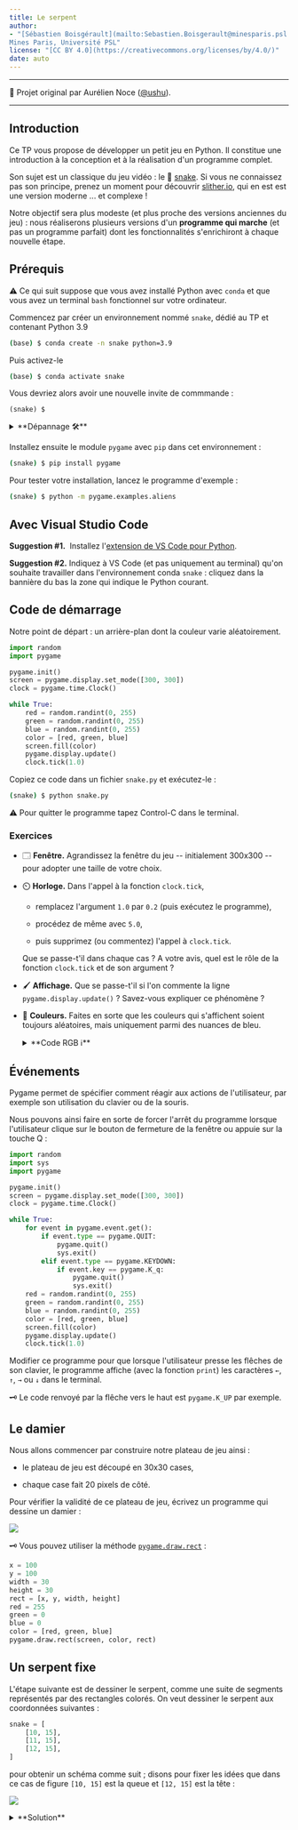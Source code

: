 ```yaml
---
title: Le serpent
author: 
- "[Sébastien Boisgérault](mailto:Sebastien.Boisgerault@minesparis.psl.eu), 
Mines Paris, Université PSL"
license: "[CC BY 4.0](https://creativecommons.org/licenses/by/4.0/)"
date: auto
---
```


--------------------------------------------------------------------------------

🙏 Projet original par Aurélien Noce ([@ushu](https://github.com/ushu)).

--------------------------------------------------------------------------------

Introduction
--------------------------------------------------------------------------------

Ce TP vous propose de développer un petit jeu en Python. Il constitue 
une introduction à la conception et à la réalisation d'un programme complet.

Son sujet est un classique du jeu vidéo : le 🐍 [snake].
Si vous ne connaissez pas son principe, prenez un moment pour 
découvrir [slither.io](http://slither.io/), 
qui en est est une version moderne ... et complexe ! 

[Snake]: https://fr.wikipedia.org/wiki/Snake_(genre_de_jeu_vid%C3%A9o)


Notre objectif sera plus modeste (et plus proche des versions anciennes du jeu) :
nous réaliserons plusieurs versions d'un **programme qui marche** 
(et pas un programme parfait) dont les fonctionnalités s'enrichiront à
chaque nouvelle étape. 

Prérequis
--------------------------------------------------------------------------------

⚠️ Ce qui suit suppose que vous avez installé Python avec `conda`
et que vous avez un terminal `bash` fonctionnel sur votre ordinateur.

Commencez par créer un environnement nommé `snake`, dédié au TP et 
contenant Python 3.9

```bash
(base) $ conda create -n snake python=3.9
```

Puis activez-le

```bash
(base) $ conda activate snake
```

Vous devriez alors avoir une nouvelle invite de commmande :

```
(snake) $
```

<details>
<summary>
**Dépannage 🛠️** 
</summary>

--------------------------------------------------------------------------------

Si vous ne voyez pas l'invite de commande `(snake) $` alors

1. exécutez la commande

   ```bash
   $ conda init bash
   ```

   puis

2. créez un nouveau terminal.

--------------------------------------------------------------------------------

</details>

Installez ensuite le module `pygame` avec `pip` dans cet environnement :

```bash
(snake) $ pip install pygame
```

Pour tester votre installation, lancez le programme d'exemple :

```bash
(snake) $ python -m pygame.examples.aliens
```

Avec Visual Studio Code
--------------------------------------------------------------------------------

**Suggestion #1.**  Installez l'[extension de VS Code pour Python](https://marketplace.visualstudio.com/items?itemName=ms-python.python).

**Suggestion #2.** Indiquez à VS Code (et pas uniquement au terminal) 
qu'on souhaite travailler dans l'environnement conda `snake` :
cliquez dans la bannière du bas la zone qui indique le Python courant.


Code de démarrage
--------------------------------------------------------------------------------

Notre point de départ : un arrière-plan dont la couleur varie aléatoirement.

```python
import random
import pygame

pygame.init()
screen = pygame.display.set_mode([300, 300])
clock = pygame.time.Clock()

while True:
    red = random.randint(0, 255)
    green = random.randint(0, 255)
    blue = random.randint(0, 255)
    color = [red, green, blue]
    screen.fill(color)
    pygame.display.update()
    clock.tick(1.0)
```

Copiez ce code dans un fichier `snake.py` et exécutez-le :

```sh
(snake) $ python snake.py
```

⚠️ Pour quitter le programme tapez Control-C dans le terminal.


### Exercices

  - 🗔 **Fenêtre.**  Agrandissez la fenêtre du jeu -- initialement 300x300 --
    pour adopter une taille de votre choix.

  - ⏲️ **Horloge.** Dans l'appel à la fonction `clock.tick`,
    
      - remplacez l'argument `1.0` par `0.2` (puis exécutez le programme),
      
      - procédez de même avec `5.0`,

      - puis supprimez (ou commentez) l'appel à `clock.tick`.

    Que se passe-t'il dans chaque cas ? 
    A votre avis, quel est le rôle de la fonction `clock.tick` 
    et de son argument ?

  - 🖌️ **Affichage.** 
    Que se passe-t'il si l'on commente la ligne `pygame.display.update()` ?
    Savez-vous expliquer ce phénomène ?

  - 🎨 **Couleurs.** Faites en sorte que les couleurs qui s'affichent
    soient toujours aléatoires, mais uniquement parmi des nuances de bleu.

    <details>
    <summary> 
    **Code RGB ℹ️**
    </summary>
    --------------------------------------------------------------------------------

    La couleur d'un pixel est décrite par son [code RGB](https://fr.wikipedia.org/wiki/Rouge_vert_bleu) : un triplet d'entiers compris entre 0 et 255 qui déterminent
    l'intensité des composantes rouge, verte et bleue de la couleur. 
    On a par exemple :

            R           G           B    Couleur
    ----------  ----------  ----------  ----------- 
          255           0           0      🟥
            0         255           0      🟩
            0           0         255      🟦
          255         255         255      ⬜
            0           0           0      ⬛
          128          64           0      🟫
          255         128           0      🟧
          255         255           0      🟨
          106          13         173      🟪
            
    --------------------------------------------------------------------------------

    </details>


Événements
--------------------------------------------------------------------------------

Pygame permet de spécifier comment réagir aux actions de l'utilisateur,
par exemple son utilisation du clavier ou de la souris.

Nous pouvons ainsi faire en sorte de forcer l'arrêt du programme lorsque
l'utilisateur clique sur le bouton de fermeture de la fenêtre ou appuie sur
la touche Q :

```python
import random
import sys
import pygame

pygame.init()
screen = pygame.display.set_mode([300, 300])
clock = pygame.time.Clock()

while True:
    for event in pygame.event.get():
        if event.type == pygame.QUIT:
            pygame.quit()
            sys.exit()
        elif event.type == pygame.KEYDOWN:
            if event.key == pygame.K_q:
                pygame.quit()
                sys.exit()
    red = random.randint(0, 255)
    green = random.randint(0, 255)
    blue = random.randint(0, 255)
    color = [red, green, blue]
    screen.fill(color)
    pygame.display.update()
    clock.tick(1.0)
```

Modifier ce programme pour que lorsque l'utilisateur presse 
les flêches de son clavier, le programme affiche (avec la fonction `print`) 
les caractères `←`, `↑`,  `→` ou `↓` dans le terminal.

🗝️ Le code renvoyé par la flêche vers le haut est `pygame.K_UP` par exemple.

Le damier
--------------------------------------------------------------------------------

Nous allons commencer par construire notre plateau de jeu ainsi :

- le plateau de jeu est découpé en 30x30 cases,

- chaque case fait 20 pixels de côté.

Pour vérifier la validité de ce plateau de jeu, 
écrivez un programme qui dessine un damier :

![](images/damier.png)

🗝️ Vous pouvez utiliser la méthode [`pygame.draw.rect`](https://www.pygame.org/docs/ref/draw.html#pygame.draw.rect) :

```python
x = 100
y = 100
width = 30
height = 30
rect = [x, y, width, height]
red = 255
green = 0
blue = 0
color = [red, green, blue]
pygame.draw.rect(screen, color, rect)
```

Un serpent fixe
--------------------------------------------------------------------------------

L'étape suivante est de dessiner le serpent, comme une suite de segments
représentés par des rectangles colorés.
On veut dessiner le serpent aux coordonnées suivantes :

```python
snake = [
    [10, 15],
    [11, 15],
    [12, 15],
]
```

pour obtenir un schéma comme suit ; 
disons pour fixer les idées que dans ce cas de figure `[10, 15]` est la queue
et `[12, 15]` est la tête :

![](images/serpent.png)


<details>
<summary>
**Solution**
</summary>
```python
import sys
import pygame

white = [255, 255, 255]
black = [0, 0, 0]
snake = [
    [10, 15],
    [11, 15],
    [12, 15],
]

pygame.init()
screen = pygame.display.set_mode([20*30, 20*30])
clock = pygame.time.Clock()
while True:
    for event in pygame.event.get():
        if event.type == pygame.QUIT:
            sys.exit()
        elif event.type == pygame.KEYDOWN:
            if event.key == pygame.K_q:
              sys.exit()
    screen.fill(white)
    for x, y in snake:
        rect = [x*20, y*20, 20, 20]
        pygame.draw.rect(screen, black, rect)    
    pygame.display.update()
    clock.tick(1.0)
```

</details>


Un serpent qui bouge
--------------------------------------------------------------------------------

Ensuite, nous allons faire bouger le serpent :

- nous créons un vecteur de "direction", par exemple
  
  ```python
  direction = [1, 0]
  ```

- à chaque itération de la boucle, nous pouvons déplacer le serpent dans 
  cette direction en "ajoutant" ce vecteur à la position de la tête du serpent

![](images/serpent-bouge.gif)

Une fois que le serpent bouge, ajouter les commandes pour se déplacer dans 
les 4 directions, en appuyant sur les touches de direction du clavier.

Aussi on peut commencer à envisager d'accélérer un peu le jeu à ce stade ...

**Bonus.** Faites en sorte que le serpent ne puisse pas faire demi-tour.

<details>
<summary>
**Solution**
</summary>

```python
import sys
import pygame

white = [255, 255, 255]
black = [0, 0, 0]
snake = [
    [10, 15],
    [11, 15],
    [12, 15],
]
direction = [1, 0]

pygame.init()
screen = pygame.display.set_mode([20*30, 20*30])
clock = pygame.time.Clock()
while True:
    for event in pygame.event.get():
        if event.type == pygame.QUIT:
            pygame.quit()
            sys.exit()
        elif event.type == pygame.KEYDOWN:
            if event.key == pygame.K_q:
                pygame.quit()
                sys.exit()
            if event.key == pygame.K_UP:
                direction = [0.0, -1.0]
            elif event.key == pygame.K_LEFT:
                direction = [-1.0, 0.0]
            elif event.key == pygame.K_DOWN:
                direction = [0.0, 1.0]
            elif event.key == pygame.K_RIGHT:
                direction = [1.0, 0.0]
    head = snake[-1]
    new_head = [
      head[0] + direction[0], 
      head[1] + direction[1]
    ]
    snake = snake[1:] + [new_head]
    screen.fill(white)
    for x, y in snake:
        rect = [x*20, y*20, 20, 20]
        pygame.draw.rect(screen, black, rect)  
    pygame.display.update()
    clock.tick(1.0)
```

</details>


Le fruit
--------------------------------------------------------------------------------

Il faut maintenant faire manger notre serpent.
On va procéder comme suit:

  - on a toujours la position du serpent dans une variable `snake` :

  - on génère un "fruit", dans une position aléatoire

    ```python
    fruit = [10, 10]
    ```

  - quand la tête du serpent mange le fruit, 
    on place un nouveau fruit à une position aléatoire 
    et on allonge le serpent d'une case

    ![](images/manger.gif)

<details>
<summary>
**Solution**
</summary>



```python
import random
import sys
import pygame

white = [255, 255, 255]
black = [0, 0, 0]
red = [255, 0, 0]
snake = [
    [10, 15],
    [11, 15],
    [12, 15],
]
direction = [1, 0]
fruit = [10, 10]

pygame.init()
screen = pygame.display.set_mode([20*30, 20*30])
clock = pygame.time.Clock()
while True:
    for event in pygame.event.get():
        if event.type == pygame.QUIT:
            pygame.quit()
            sys.exit()
        elif event.type == pygame.KEYDOWN:
            if event.key == pygame.K_q:
                pygame.quit()
                sys.exit()
            if event.key == pygame.K_UP:
                direction = [0, -1]
            elif event.key == pygame.K_LEFT:
                direction = [-1, 0]
            elif event.key == pygame.K_DOWN:
                direction = [0, 1]
            elif event.key == pygame.K_RIGHT:
                direction = [1, 0]
    head = snake[-1]
    new_head = [
      head[0] + direction[0], 
      head[1] + direction[1]
    ]
    if new_head == fruit:
        snake = snake + [new_head]
        fruit = [
            random.randint(0, 29), 
            random.randint(0, 29)
        ]
    else:
        snake = snake[1:] + [new_head]
    screen.fill(white)
    for x, y in snake:
        rect = [x*20, y*20, 20, 20]
        pygame.draw.rect(screen, black, rect)
    rect = [fruit[0]*20, fruit[1]*20, 20, 20]
    pygame.draw.rect(screen, red, rect)  
    pygame.display.update()
    clock.tick(1.0)
```

</details>


Épilogue
--------------------------------------------------------------------------------

Il nous reste deux petits changements pour avoir un serpent complètement 
fonctionnel :

- Il faut détecter si le serpent se mord la queue, ou touche un
  des murs, ce qui est une condition d'échec.

- Enfin on peut afficher le score.
  La façon la plus simple de procéder est de changer le titre de la fenêtre, 
  avec la fonction `set_caption` :
  ```python
  score = 0
  pygame.display.set_caption(f"Score : {score}")
  ```

![](images/score.png)

<details>
<summary>
**Solution**
</summary>

```python
import random
import sys
import pygame

white = [255, 255, 255]
black = [0, 0, 0]
red = [255, 0, 0]
snake = [
    [10, 15],
    [11, 15],
    [12, 15],
]
direction = [1, 0]
fruit = [10, 10]
score = 0

pygame.init()
screen = pygame.display.set_mode([20*30, 20*30])
clock = pygame.time.Clock()
while True:
    for event in pygame.event.get():
        if event.type == pygame.QUIT:
            pygame.quit()
            sys.exit()
        elif event.type == pygame.KEYDOWN:
            if event.key == pygame.K_q:
                pygame.quit()
                sys.exit()
            if event.key == pygame.K_UP:
                direction = [0, -1]
            elif event.key == pygame.K_LEFT:
                direction = [-1, 0]
            elif event.key == pygame.K_DOWN:
                direction = [0, 1]
            elif event.key == pygame.K_RIGHT:
                direction = [1, 0]
    head = snake[-1]
    new_head = [
      head[0] + direction[0], 
      head[1] + direction[1]
    ]
    if new_head in snake:
        sys.exit()
    elif new_head[0] < 0 or new_head[0] >= 30:
        sys.exit()
    elif new_head[1] < 0 or new_head[1] >= 30:
        sys.exit()
    if new_head == fruit:
        score = score + 1
        snake = snake + [new_head]
        fruit = [
            random.randint(0, 29), 
            random.randint(0, 29)
        ]
    else:
        snake = snake[1:] + [new_head]
    screen.fill(white)
    for x, y in snake:
        rect = [x*20, y*20, 20, 20]
        pygame.draw.rect(screen, black, rect)
    rect = [fruit[0]*20, fruit[1]*20, 20, 20]
    pygame.draw.rect(screen, red, rect)  
    pygame.display.update()
    pygame.display.set_caption(f"Score: {score}")
    clock.tick(1)
```

</details>
